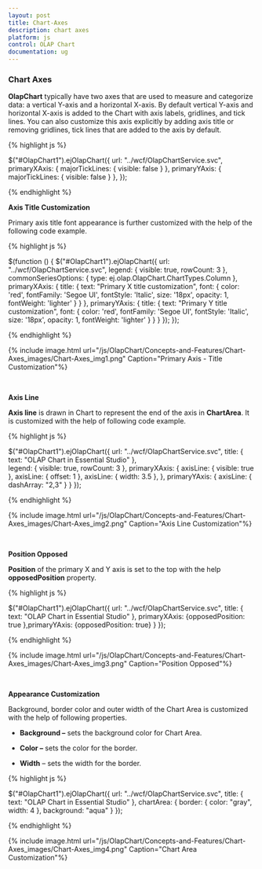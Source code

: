 ```yaml
---
layout: post
title: Chart-Axes
description: chart axes 
platform: js
control: OLAP Chart
documentation: ug
---
```


### Chart Axes 

**OlapChart** typically have two axes that are used to measure and categorize data: a vertical Y-axis and a horizontal X-axis. By default vertical Y-axis and horizontal X-axis is added to the Chart with axis labels, gridlines, and tick lines. You can also customize this axis explicitly by adding axis title or removing gridlines, tick lines that are added to the axis by default.

{% highlight js %}

$("#OlapChart1").ejOlapChart({
  url: "../wcf/OlapChartService.svc",
  primaryXAxis: { majorTickLines: { visible: false } },
  primaryYAxis: { majorTickLines: { visible: false } },
 });


{% endhighlight %}


**Axis Title Customization**

Primary axis title font appearance is further customized with the help of the following code example.

{% highlight js %}

$(function () {
    $("#OlapChart1").ejOlapChart({
        url: "../wcf/OlapChartService.svc", legend: { visible: true, rowCount: 3 },
        commonSeriesOptions: { type: ej.olap.OlapChart.ChartTypes.Column },
        primaryXAxis: { title: { text: "Primary X title customization", font: { color: 'red', fontFamily: 'Segoe UI', fontStyle: 'Italic', size: '18px', opacity: 1, fontWeight: 'lighter' } } },
        primaryYAxis: { title: { text: "Primary Y title customization", font: { color: 'red', fontFamily: 'Segoe UI', fontStyle: 'Italic', size: '18px', opacity: 1, fontWeight: 'lighter' } } }
    });
});



{% endhighlight %}

{% include image.html url="/js/OlapChart/Concepts-and-Features/Chart-Axes_images/Chart-Axes_img1.png" Caption="Primary Axis - Title Customization"%}

<br/>

**Axis Line**

**Axis line** is drawn in Chart to represent the end of the axis in **ChartArea**. It is customized with the help of following code example.

{% highlight js %}

$("#OlapChart1").ejOlapChart({
url: "../wcf/OlapChartService.svc", title: { text: "OLAP Chart in Essential Studio" },  
legend: { visible: true, rowCount: 3 },
                                primaryXAxis: {
                                    axisLine: { visible: true },
                                    axisLine: { offset: 1 },
                                    axisLine: { width: 3.5 },
                                },
                                primaryYAxis: {
                                    axisLine: { dashArray: "2,3" }
                                }
});


{% endhighlight %}


{% include image.html url="/js/OlapChart/Concepts-and-Features/Chart-Axes_images/Chart-Axes_img2.png" Caption="Axis Line Customization"%}

<br/>

**Position Opposed**

**Position** of the primary X and Y axis is set to the top with the help **opposedPosition** property.

{% highlight js %}

$("#OlapChart1").ejOlapChart({
        url: "../wcf/OlapChartService.svc", title: { text: "OLAP Chart in Essential Studio" },
        primaryXAxis: {opposedPosition: true },primaryYAxis: {opposedPosition: true}
        }
});


{% endhighlight %}


{% include image.html url="/js/OlapChart/Concepts-and-Features/Chart-Axes_images/Chart-Axes_img3.png" Caption="Position Opposed"%}

<br/>

**Appearance Customization** 

Background, border color and outer width of the Chart Area is customized with the help of following properties.

* **Background –** sets the background color for Chart Area.

* **Color –** sets the color for the border.

* **Width** – sets the width for the border.



{% highlight js %}

$("#OlapChart1").ejOlapChart({
url: "../wcf/OlapChartService.svc", title: { text: "OLAP Chart in Essential Studio" }, chartArea: { border: { color: "gray", width: 4 }, background: "aqua" }
});


{% endhighlight %}


{% include image.html url="/js/OlapChart/Concepts-and-Features/Chart-Axes_images/Chart-Axes_img4.png" Caption="Chart Area Customization"%}

